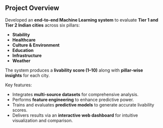 ## Project Overview

Developed an **end-to-end Machine Learning system** to evaluate **Tier 1 and Tier 2 Indian cities** across six pillars:

- **Stability**
- **Healthcare**
- **Culture & Environment**
- **Education**
- **Infrastructure**
- **Weather**

The system produces a **livability score (1–10)** along with **pillar-wise insights** for each city.

Key features:

- Integrates **multi-source datasets** for comprehensive analysis.
- Performs **feature engineering** to enhance predictive power.
- Trains and evaluates **predictive models** to generate accurate livability scores.
- Delivers results via an **interactive web dashboard** for intuitive visualization and comparison.
